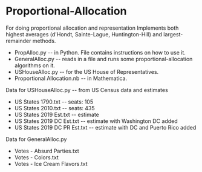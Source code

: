 # Proportional-Allocation
For doing proportional allocation and representation
Implements both highest averages (d'Hondt, Sainte-Lague, Huntington-Hill)
and largest-remainder methods.
- PropAlloc.py -- in Python. File contains instructions on how to use it.
- GeneralAlloc.py -- reads in a file and runs some proportional-allocation algorithms on it.
- USHouseAlloc.py -- for the US House of Representatives.
- Proportional Allocation.nb -- in Mathematica.

Data for USHouseAlloc.py -- from US Census data and estimates
- US States 1790.txt -- seats: 105
- US States 2010.txt -- seats: 435
- US States 2019 Est.txt -- estimate
- US States 2019 DC Est.txt -- estimate with Washington DC added
- US States 2019 DC PR Est.txt -- estimate with DC and Puerto Rico added

Data for GeneralAlloc.py
- Votes - Absurd Parties.txt
- Votes - Colors.txt
- Votes - Ice Cream Flavors.txt
